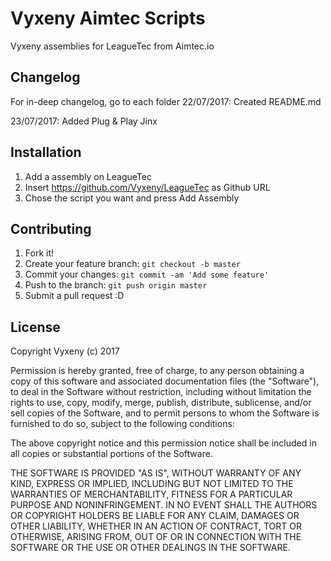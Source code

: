 # Vyxeny Aimtec Scripts
Vyxeny assemblies for LeagueTec from Aimtec.io

## Changelog
For in-deep changelog, go to each folder
22/07/2017: Created README.md

23/07/2017: Added Plug & Play Jinx

## Installation
1. Add a assembly on LeagueTec
2. Insert https://github.com/Vyxeny/LeagueTec as Github URL
3. Chose the script you want and press Add Assembly

## Contributing
1. Fork it!
2. Create your feature branch: `git checkout -b master`
3. Commit your changes: `git commit -am 'Add some feature'`
4. Push to the branch: `git push origin master`
5. Submit a pull request :D

## License
Copyright Vyxeny (c) 2017 

Permission is hereby granted, free of charge, to any person obtaining a copy
of this software and associated documentation files (the "Software"), to deal
in the Software without restriction, including without limitation the rights
to use, copy, modify, merge, publish, distribute, sublicense, and/or sell
copies of the Software, and to permit persons to whom the Software is
furnished to do so, subject to the following conditions:

The above copyright notice and this permission notice shall be included in all
copies or substantial portions of the Software.

THE SOFTWARE IS PROVIDED "AS IS", WITHOUT WARRANTY OF ANY KIND, EXPRESS OR
IMPLIED, INCLUDING BUT NOT LIMITED TO THE WARRANTIES OF MERCHANTABILITY,
FITNESS FOR A PARTICULAR PURPOSE AND NONINFRINGEMENT. IN NO EVENT SHALL THE
AUTHORS OR COPYRIGHT HOLDERS BE LIABLE FOR ANY CLAIM, DAMAGES OR OTHER
LIABILITY, WHETHER IN AN ACTION OF CONTRACT, TORT OR OTHERWISE, ARISING FROM,
OUT OF OR IN CONNECTION WITH THE SOFTWARE OR THE USE OR OTHER DEALINGS IN THE
SOFTWARE.
